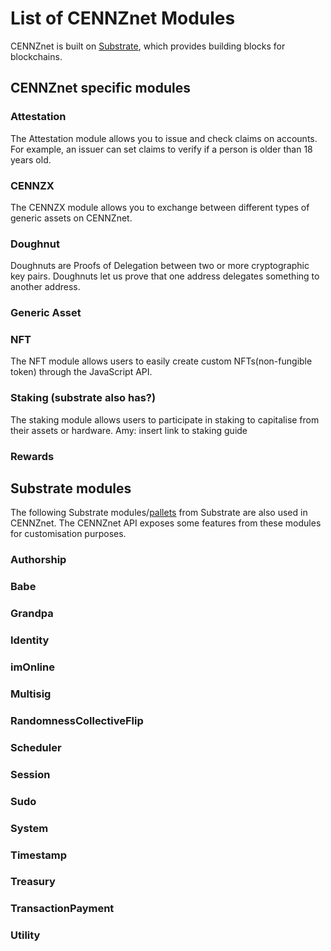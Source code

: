 # List of CENNZnet Modules

CENNZnet is built on [Substrate](https://www.parity.io/substrate/), which provides building blocks for blockchains. 


## CENNZnet specific modules

### Attestation
The Attestation module allows you to issue and check claims on accounts. For example, an issuer can set claims to verify if a person is older than 18 years old.

### CENNZX
The CENNZX module allows you to exchange between different types of generic assets on CENNZnet.

### Doughnut
Doughnuts are Proofs of Delegation between two or more cryptographic key pairs. Doughnuts let us prove that one address delegates something to another address.

### Generic Asset

### NFT
The NFT module allows users to easily create custom NFTs(non-fungible token) through the JavaScript API.

### Staking (substrate also has?)
The staking module allows users to participate in staking to capitalise from their assets or hardware. Amy: insert link to staking guide

### Rewards

## Substrate modules
The following Substrate modules/[pallets](https://substrate.dev/docs/en/knowledgebase/runtime/pallets) from Substrate are also used in CENNZnet. The CENNZnet API exposes some features from these modules for customisation purposes.

### Authorship

### Babe

### Grandpa

### Identity

### imOnline

### Multisig

### RandomnessCollectiveFlip

### Scheduler

### Session

### Sudo

### System

### Timestamp

### Treasury

### TransactionPayment

### Utility